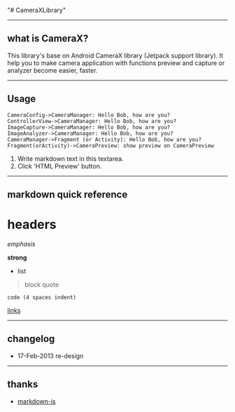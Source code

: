 "# CameraXLibrary" 

----
## what is CameraX?

This library's base on Android CameraX library (Jetpack support library). It help you to make camera application with functions preview and capture or analyzer become easier, faster.

----
## Usage

```sequence
CameraConfig->CameraManager: Hello Bob, how are you?
ControllerView->CameraManager: Hello Bob, how are you?
ImageCapture->CameraManager: Hello Bob, how are you?
ImageAnalyzer->CameraManager: Hello Bob, how are you?
CameraManager->Fragment (or Activity): Hello Bob, how are you?
Fragment(orActivity)->CameraPreview: show preview on CameraPreview
```


1. Write markdown text in this textarea.
2. Click 'HTML Preview' button.

----
## markdown quick reference
# headers

*emphasis*

**strong**

* list

>block quote

    code (4 spaces indent)
[links](https://wikipedia.org)

----
## changelog
* 17-Feb-2013 re-design

----
## thanks
* [markdown-js](https://github.com/evilstreak/markdown-js)
